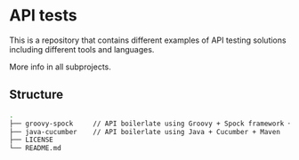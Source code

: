 # API tests

This is a repository that contains different examples of API testing solutions including different tools and languages.

More info in all subprojects.

## Structure

```bash
.
├── groovy-spock     // API boilerlate using Groovy + Spock framework + Gradle
├── java-cucumber    // API boilerlate using Java + Cucumber + Maven
├── LICENSE
└── README.md
```